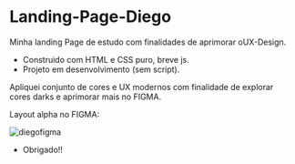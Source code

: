 # Landing-Page-Diego
 Minha landing Page de estudo com finalidades de aprimorar oUX-Design.
 
 
 
- Construido com HTML e CSS puro, breve js.
- Projeto em desenvolvimento (sem script).

Apliquei conjunto de cores e UX modernos com finalidade de explorar cores darks e aprimorar mais no FIGMA.



Layout alpha no FIGMA:

<img alt="diegofigma" src="https://i.im.ge/2022/08/05/FbNBcM.Group-5.png">


- Obrigado!!
